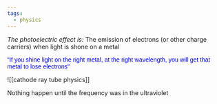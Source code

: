 ```yaml
---
tags:
  - physics
---
```


*The photoelectric effect is:* The emission of electrons (or other charge carriers) when light is shone on a metal

<div>
<span style="font-family:Arial; font-size:default; color:blue">


"If you shine light on the right metal, at the right wavelength, you will get that metal to lose electrons"

</span>




</div>


![[cathode ray tube physics]]

Nothing happen until the frequency was in the ultraviolet 